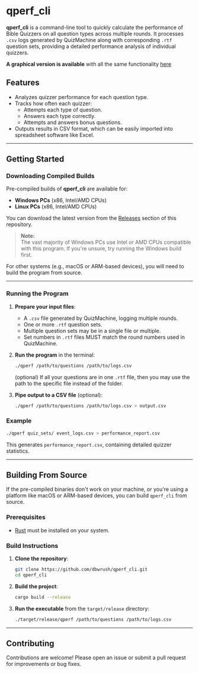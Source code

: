 # qperf_cli

**qperf_cli** is a command-line tool to quickly calculate the performance of Bible Quizzers on all question types across multiple rounds. It processes `.csv` logs generated by QuizMachine along with corresponding `.rtf` question sets, providing a detailed performance analysis of individual quizzers.

**A graphical version is available** with all the same functionality [here](https://github.com/dbwrush/qperformance)

## Features

- Analyzes quizzer performance for each question type.
- Tracks how often each quizzer:
  - Attempts each type of question.
  - Answers each type correctly.
  - Attempts and answers bonus questions.
- Outputs results in CSV format, which can be easily imported into spreadsheet software like Excel.

---

## Getting Started

### Downloading Compiled Builds

Pre-compiled builds of **qperf_cli** are available for:

- **Windows PCs** (x86, Intel/AMD CPUs)
- **Linux PCs** (x86, Intel/AMD CPUs)

You can download the latest version from the [Releases](https://github.com/dbwrush/qperf_cli/releases) section of this repository.

> **Note:**  
> The vast majority of Windows PCs use Intel or AMD CPUs compatible with this program. If you're unsure, try running the Windows build first.

For other systems (e.g., macOS or ARM-based devices), you will need to build the program from source. 

---

### Running the Program

1. **Prepare your input files**:
   - A `.csv` file generated by QuizMachine, logging multiple rounds.
   - One or more `.rtf` question sets.
   - Multiple question sets may be in a single file or multiple.
   - Set numbers in `.rtf` files MUST match the round numbers used in QuizMachine.
  

2. **Run the program** in the terminal:
   ```bash
   ./qperf /path/to/questions /path/to/logs.csv
   ```
   (optional) If all your questions are in one `.rtf` file, then you may use the path to the specific file instead of the folder.

3. **Pipe output to a CSV file** (optional):
   ```bash
   ./qperf /path/to/questions /path/to/logs.csv > output.csv
   ```

### Example

```bash
./qperf quiz_sets/ event_logs.csv > performance_report.csv
```

This generates `performance_report.csv`, containing detailed quizzer statistics.

---

## Building From Source

If the pre-compiled binaries don't work on your machine, or you're using a platform like macOS or ARM-based devices, you can build `qperf_cli` from source.

### Prerequisites

- [Rust](https://www.rust-lang.org/tools/install) must be installed on your system.

### Build Instructions

1. **Clone the repository**:
   ```bash
   git clone https://github.com/dbwrush/qperf_cli.git
   cd qperf_cli
   ```

2. **Build the project**:
   ```bash
   cargo build --release
   ```

3. **Run the executable** from the `target/release` directory:
   ```bash
   ./target/release/qperf /path/to/questions /path/to/logs.csv
   ```

---

## Contributing

Contributions are welcome! Please open an issue or submit a pull request for improvements or bug fixes.
